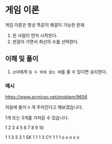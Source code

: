 # 게임 이론

게임 이론은 항상 똑같이 해결이 가능한 문제

1. 한 사람이 먼저 시작한다.
2. 번갈아 가면서 최선의 수를 선택한다.

## 이해 및 풀이

1. `상대`에게 `질 수 밖에 없는 패`를 줄 수 있다면 승리한다.

### 예시

https://www.acmicpc.net/problem/9656

처음에 돌이 n 개 주어진다고 해보겠습니다.

1개 또는 3개를 가져갈 수 있습니다.

1 2 3 4 5 6 7 8 9 10

1 1 3 3 3 1 SK
1 1 1 3 CY
1 1
1
o x o x o
